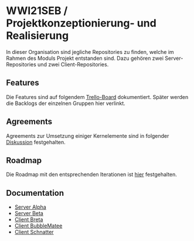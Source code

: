 
# WWI21SEB / Projektkonzeptionierung- und Realisierung

In dieser Organisation sind jegliche Repositories zu finden, welche im Rahmen des Moduls Projekt entstanden sind. Dazu gehören zwei Server-Repositories und zwei Client-Repositories.

## Features

Die Features sind auf folgendem [Trello-Board](https://trello.com/b/0zhy0grj/user-stories) dokumentiert. Später werden die Backlogs der einzelnen Gruppen hier verlinkt.

## Agreements

Agreements zur Umsetzung einiger Kernelemente sind in folgender [Diskussion](https://github.com/orgs/wwi21seb-projekt/discussions/1) festgehalten.

## Roadmap

Die Roadmap mit den entsprechenden Iterationen ist [hier](https://github.com/orgs/wwi21seb-projekt/projects/4/views/1) festgehalten.

## Documentation

- [Server Alpha](https://github.com/wwi21seb-projekt/server-alpha/tree/main/docs)
- [Server Beta](https://github.com/wwi21seb-projekt/documentation-server-beta)
- [Client Breta](https://github.com/wwi21seb-projekt/Breta/tree/main/docs)
- [Client BubbleMatee](https://github.com/wwi21seb-projekt/Documentation_Client_BubbleMatee)
- [Client Schnatter](https://github.com/wwi21seb-projekt/Dokumentation_Client_Schnatter)


